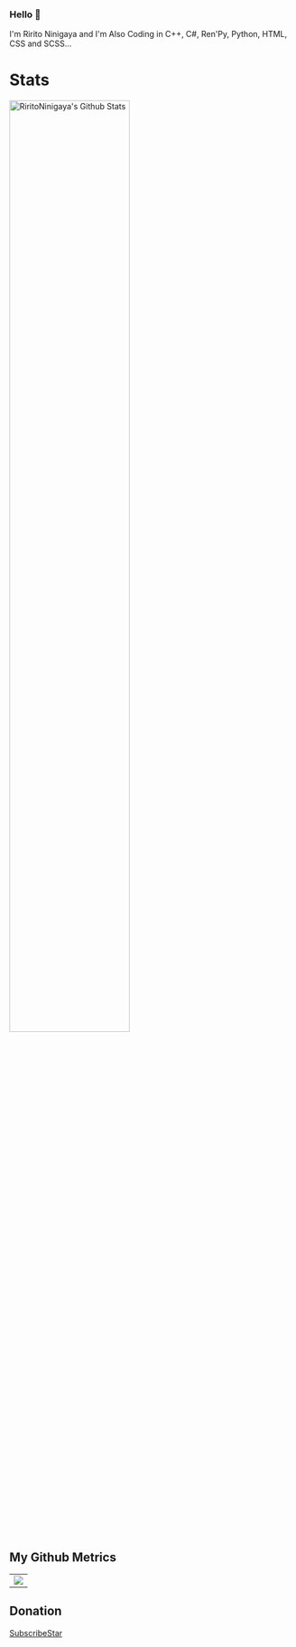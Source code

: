 ### Hello 👋
I'm Ririto Ninigaya and I'm Also Coding in C++, C#, Ren'Py, Python, HTML, CSS and SCSS...

# Stats

<img width="65%" src="https://github-readme-stats.vercel.app/api?username=RiritoNinigaya&hide=contribs,prs,issues&theme=prussian&bg_color=79139c&show_icons=true&hide_border=false&include_all_commits=true&border_color=aca1ff)" alt="RiritoNinigaya's Github Stats"></img>

## My Github Metrics

<div align="center">
<table>
   <tr>
     <td rowspan=2> <img src="https://github.com/RiritoNinigaya/RiritoNinigaya/blob/main/github-metrics.svg" /> </td>
   </tr>
 </table>
</div>

## Donation

[SubscribeStar](https://www.subscribestar.com/riritofrancois)
